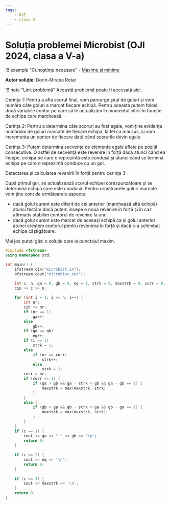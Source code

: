 ```yaml
---
tags:
    - OJI
    - clasa V
---
```


# Soluția problemei Microbist (OJI 2024, clasa a V-a)

!!! example "Cunoștințe necesare"
    - [Maxime și minime](../../../../usor/maxime-minime.md)

**Autor soluție**: Dorin-Mircea Rotar

!!! note "Link problemă"
    Această problemă poate fi accesată [aici](https://kilonova.ro/problems/2517/).

Cerința 1: Pentru a afla scorul final, vom parcurge șirul de goluri și vom număra câte goluri a marcat fiecare echipă. Pentru aceasta putem folosi două variabile contor pe care să le actualizăm în momentul citirii în funcție de echipa care marchează.

Cerința 2: Pentru a determina câte scoruri au fost egale, vom ține evidența numărului de goluri marcate de fiecare echipă, la fel ca mai sus, și vom incrementa un contor de fiecare dată când scorurile devin egale.

Cerința 3: Putem determina secvențe de elemente egale aflate pe poziții consecutive. O astfel de secvență este revenire în forță dacă atunci când ea începe, echipa pe care o reprezintă este condusă și atunci când se termină echipa pe care o reprezintă conduce cu un gol.

Detectarea și calcularea revenirii în forță pentru cerința 3:

După primul gol, se actualizează scorul echipei corespunzătoare și se determină echipa care este condusă. Pentru următoarele goluri marcate vom ține cont de următoarele aspecte:

- dacă golul curent este diferit de cel anterior (marchează altă echipă) atunci testăm dacă putem începe o nouă revenire în forță și în caz afirmativ stabilim contorul de revenire la unu.
- dacă golul curent este marcat de aceeași echipă ca și golul anterior atunci creștem contorul pentru revenirea în forță și dacă s-a schimbat echipa câștigătoare.

Mai jos puteți găsi o soluție care ia punctajul maxim.

```cpp
#include <fstream>
using namespace std;

int main() {
    ifstream cin("microbist.in");
    ofstream cout("microbist.out");

    int c, n, ga = 0, gb = 0, eq = 1, strk = 0, maxstrk = 0, curr = 0;
    cin >> c >> n;
    
    for (int i = 1; i <= n; i++) {
        int nr;
        cin >> nr;
        if (nr == 1)
            ga++;
        else
            gb++;
        if (ga == gb)
            eq++;
        if (i == 1)
            strk = 1;
        else
            if (nr == curr)
                strk++;
            else
                strk = 1;
        curr = nr;
        if (curr == 1) {
            if (ga > gb && ga - strk < gb && ga - gb == 1) {
                maxstrk = max(maxstrk, strk);
            }
        }
        else {
            if (gb > ga && gb - strk < ga && gb - ga == 1) {
                maxstrk = max(maxstrk, strk);
            }
        }
    }
    if (c == 1) {
        cout << ga << " " << gb << '\n';
        return 0;
    }
    
    if (c == 2) {
        cout << eq << '\n';
        return 0;
    }
    
    if (c == 3) {
        cout << maxstrk << '\n';
    }
    return 0;
}
```